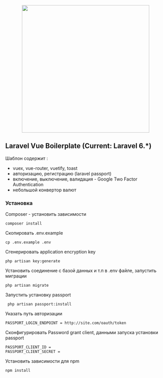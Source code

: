 <p align="center"><img src="https://res.cloudinary.com/dtfbvvkyp/image/upload/v1566331377/laravel-logolockup-cmyk-red.svg" width="400"></p>

## Laravel Vue Boilerplate (Current: Laravel 6.*)


Шаблон содержит :
 - vuex, vue-router, vuetify, toast
 - авторизацию, регистрацию (laravel passport)
 - включение, выключение, валидация - Google Two Factor Authentication
 - небольшой конвертор валют

### Установка

Composer - установить зависимости
```shell script
composer install
```

Скопировать .env.example
```shell script
cp .env.example .env
```

Сгенерировать application encryption key
```shell script
php artisan key:generate
```
Установить соединение с базой данных и т.п в .env файле, запустить миграции
```shell script
php artisan migrate
```

Запустить установку passport
```shell script
 php artisan passport:install
```
Указать путь авторизации
```dotenv
PASSPORT_LOGIN_ENDPOINT = http://site.com/oauth/token 
```

Сконфигурировать Password grant client,
данными запуска установки passport
```dotenv
PASSPORT_CLIENT_ID = 
PASSPORT_CLIENT_SECRET = 
```

Установить зависимости для npm
```shell script
npm install
```



